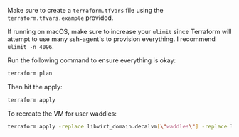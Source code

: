 Make sure to create a `terraform.tfvars` file using the `terraform.tfvars.example` provided.

If running on macOS, make sure to increase your `ulimit` since Terraform will attempt to use many ssh-agent's to provision everything. I recommend `ulimit -n 4096`.

Run the following command to ensure everything is okay:

```sh
terraform plan
```

Then hit the apply:

```sh
terraform apply
```

To recreate the VM for user waddles:
```sh
terraform apply -replace libvirt_domain.decalvm[\"waddles\"] -replace libvirt_volume.decalvm_volume[\"waddles\"]
```
